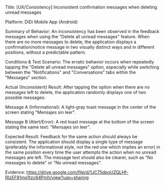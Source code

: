 Title: [UX/Consistency] Inconsistent confirmation messages when deleting unread messages

Platform: DiDi Mobile App (Android)

Summary of Behavior:
An inconsistency has been observed in the feedback messages when using the "Delete all unread messages" feature. 
When there are no more messages to delete, the application displays a confirmation/notice message in two visually distinct ways and in different positions, without a predictable pattern.

Conditions & Test Scenario:
The erratic behavior occurs when repeatedly tapping the "Delete all unread messages" option, especially while switching between the "Notifications" and "Conversations" tabs within the "Messages" section.

Actual (Inconsistent) Result:
After tapping the option when there are no messages left to delete, the application randomly displays one of two possible messages:

Message A (Informational): A light-gray toast message in the center of the screen stating "Mensajes sin leer".

Message B (Alert/Error): A red toast message at the bottom of the screen stating the same text: "Mensajes sin leer".

Expected Result:
Feedback for the same action should always be consistent. The application should display a single type of message (preferably the informational style, 
not the red one which implies an error) in the same position every time the user attempts the action when no unread messages are left. 
The message text should also be clearer, such as "No messages to delete" or "No unread messages".

Evidence:
https://drive.google.com/file/d/1JC75dpoUZQLHf-RIzEF81mq1tzc64Pmh/view?usp=sharing
